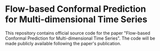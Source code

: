 # Flow-based Conformal Prediction for Multi-dimensional Time Series

This repository contains official source code for the paper "Flow-based Conformal Prediction for Multi-dimensional Time Series". The code will be made publicly available following the paper's publication.
